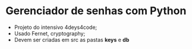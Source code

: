 # Gerenciador de senhas com Python

- Projeto do intensivo 4deys4code;
- Usado Fernet, cryptography;
- Devem ser criadas em src as pastas **keys** e **db**
